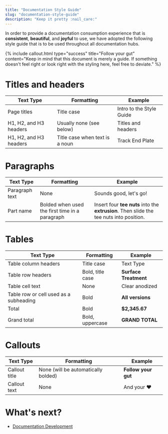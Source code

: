 ```yaml
---
title: "Documentation Style Guide"
slug: "documentation-style-guide"
description: "Keep it pretty :nail_care:"
---
```


In order to provide a documentation consumption experience that is **consistent**, **beautiful**, and **joyful** to use, we have adopted the following style guide that is to be used throughout all documentation hubs.

{%
include callout.html
type="success"
title="Follow your gut"
content="Keep in mind that this document is merely a guide. If something doesn't feel right or look right with the styling here, feel free to deviate."
%}

# Titles and headers

|Text Type                     |Formatting                    |Example                       |
|------------------------------|------------------------------|------------------------------|
|Page titles                   |Title case                    |Intro to the Style Guide
|H1, H2, and H3 headers        |Usually none (see below)      |Titles and headers
|H1, H2, and H3 headers        |Title case when text is a noun|Track End Plate

# Paragraphs

|Text Type                     |Formatting                    |Example                       |
|------------------------------|------------------------------|------------------------------|
|Paragraph text                |None                          |Sounds good, let's go!
|Part name                     |Bolded when used the first time in a paragraph|Insert four **tee nuts** into the **extrusion**. Then slide the tee nuts into position.

# Tables

|Text Type                     |Formatting                    |Example                       |
|------------------------------|------------------------------|------------------------------|
|Table column headers          |Title case                    |Text Type
|Table row headers             |Bold, title case              |**Surface Treatment**
|Table cell text               |None                          |Clear anodized
|Table row or cell used as a subheading|Bold                          |**All versions**
|Total                         |Bold                          |**$2,345.67**
|Grand total                   |Bold, uppercase               |**GRAND TOTAL**

# Callouts

|Text Type                     |Formatting                    |Example                       |
|------------------------------|------------------------------|------------------------------|
|Callout title                 |None (will be automatically bolded)|**Follow your gut**
|Callout text                  |None                          |And your :heart:

# What's next?

 * [Documentation Development](development.md)
